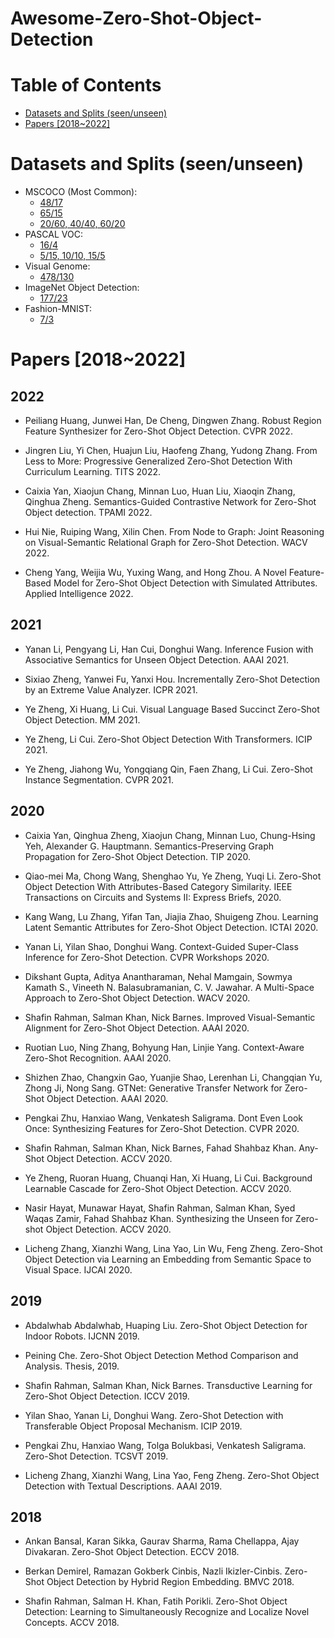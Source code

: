 # Awesome-Zero-Shot-Object-Detection

# Table of Contents
+ [Datasets and Splits (seen/unseen)](#Datasets)
+ [Papers [2018~2022]](#Papers)

# <span id='Datasets'>Datasets and Splits (seen/unseen)</span>
+ MSCOCO (Most Common):
    + [48/17](https://ankanbansal.com/zsd.html)
    + [65/15](https://github.com/salman-h-khan/PL-ZSD_Release)
    + [20/60, 40/40, 60/20](https://github.com/pengkaizhu/zsd_dataset)
+ PASCAL VOC:
    + [16/4](https://github.com/salman-h-khan/PL-ZSD_Release)
    + [5/15, 10/10, 15/5](https://github.com/pengkaizhu/zsd_dataset)
+ Visual Genome:
    + [478/130](https://ankanbansal.com/zsd.html)
+ ImageNet Object Detection:
    + [177/23](https://github.com/salman-h-khan/ZSD_Release) 
+ Fashion-MNIST:
    + [7/3](https://github.com/berkandemirel/fashion-zero-shot-detection-dataset)

# <span id='Papers'>Papers [2018~2022]</span>
## 2022
+ Peiliang Huang, Junwei Han, De Cheng, Dingwen Zhang. Robust Region Feature Synthesizer for Zero-Shot Object Detection. CVPR 2022.

+ Jingren Liu, Yi Chen, Huajun Liu, Haofeng Zhang, Yudong Zhang. From Less to More: Progressive Generalized Zero-Shot Detection With Curriculum Learning. TITS 2022.

+ Caixia Yan, Xiaojun Chang, Minnan Luo, Huan Liu, Xiaoqin Zhang, Qinghua Zheng. Semantics-Guided Contrastive Network for Zero-Shot Object detection. TPAMI 2022. 

+ Hui Nie, Ruiping Wang, Xilin Chen. From Node to Graph: Joint Reasoning on Visual-Semantic Relational Graph for Zero-Shot Detection. WACV 2022.

+ Cheng Yang, Weijia Wu, Yuxing Wang, and Hong Zhou. A Novel Feature-Based Model for Zero-Shot Object Detection with Simulated Attributes. Applied Intelligence 2022.

## 2021
+ Yanan Li, Pengyang Li, Han Cui, Donghui Wang. Inference Fusion with Associative Semantics for Unseen Object Detection. AAAI 2021.

+ Sixiao Zheng, Yanwei Fu, Yanxi Hou. Incrementally Zero-Shot Detection by an Extreme Value Analyzer. ICPR 2021.

+ Ye Zheng, Xi Huang, Li Cui. Visual Language Based Succinct Zero-Shot Object Detection. MM 2021.

+ Ye Zheng, Li Cui. Zero-Shot Object Detection With Transformers. ICIP 2021.

+ Ye Zheng, Jiahong Wu, Yongqiang Qin, Faen Zhang, Li Cui. Zero-Shot Instance Segmentation. CVPR 2021.


## 2020
+ Caixia Yan, Qinghua Zheng, Xiaojun Chang, Minnan Luo, Chung-Hsing Yeh, Alexander G. Hauptmann. Semantics-Preserving Graph Propagation for Zero-Shot Object Detection. TIP 2020.

+ Qiao-mei Ma, Chong Wang, Shenghao Yu, Ye Zheng, Yuqi Li. Zero-Shot Object Detection With Attributes-Based Category Similarity. IEEE Transactions on Circuits and Systems II: Express Briefs, 2020.

+ Kang Wang, Lu Zhang, Yifan Tan, Jiajia Zhao, Shuigeng Zhou. Learning Latent Semantic Attributes for Zero-Shot Object Detection. ICTAI 2020.

+ Yanan Li, Yilan Shao, Donghui Wang. Context-Guided Super-Class Inference for Zero-Shot Detection. CVPR Workshops 2020.

+ Dikshant Gupta, Aditya Anantharaman, Nehal Mamgain, Sowmya Kamath S., Vineeth N. Balasubramanian, C. V. Jawahar. A Multi-Space Approach to Zero-Shot Object Detection. WACV 2020.

+ Shafin Rahman, Salman Khan, Nick Barnes. Improved Visual-Semantic Alignment for Zero-Shot Object Detection. AAAI 2020.

+ Ruotian Luo, Ning Zhang, Bohyung Han, Linjie Yang. Context-Aware Zero-Shot Recognition. AAAI 2020.

+ Shizhen Zhao, Changxin Gao, Yuanjie Shao, Lerenhan Li, Changqian Yu, Zhong Ji, Nong Sang. GTNet: Generative Transfer Network for Zero-Shot Object Detection. AAAI 2020.

+ Pengkai Zhu, Hanxiao Wang, Venkatesh Saligrama. Dont Even Look Once: Synthesizing Features for Zero-Shot Detection. CVPR 2020.

+ Shafin Rahman, Salman Khan, Nick Barnes, Fahad Shahbaz Khan. Any-Shot Object Detection. ACCV 2020.

+ Ye Zheng, Ruoran Huang, Chuanqi Han, Xi Huang, Li Cui. Background Learnable Cascade for Zero-Shot Object Detection. ACCV 2020.

+ Nasir Hayat, Munawar Hayat, Shafin Rahman, Salman Khan, Syed Waqas Zamir, Fahad Shahbaz Khan. Synthesizing the Unseen for Zero-shot Object Detection. ACCV 2020.

+ Licheng Zhang, Xianzhi Wang, Lina Yao, Lin Wu, Feng Zheng. Zero-Shot Object Detection via Learning an Embedding from Semantic Space to Visual Space. IJCAI 2020.

## 2019
+ Abdalwhab Abdalwhab, Huaping Liu. Zero-Shot Object Detection for Indoor Robots. IJCNN 2019.

+ Peining Che. Zero-Shot Object Detection Method Comparison and Analysis. Thesis, 2019.

+ Shafin Rahman, Salman Khan, Nick Barnes. Transductive Learning for Zero-Shot Object Detection. ICCV 2019.

+ Yilan Shao, Yanan Li, Donghui Wang. Zero-Shot Detection with Transferable Object Proposal Mechanism. ICIP 2019.

+ Pengkai Zhu, Hanxiao Wang, Tolga Bolukbasi, Venkatesh Saligrama. Zero-Shot Detection. TCSVT 2019.

+ Licheng Zhang, Xianzhi Wang, Lina Yao, Feng Zheng. Zero-Shot Object Detection with Textual Descriptions. AAAI 2019.



## 2018
+ Ankan Bansal, Karan Sikka, Gaurav Sharma, Rama Chellappa, Ajay Divakaran. Zero-Shot Object Detection. ECCV 2018.

+ Berkan Demirel, Ramazan Gokberk Cinbis, Nazli Ikizler-Cinbis. Zero-Shot Object Detection by Hybrid Region Embedding. BMVC 2018.

+ Shafin Rahman, Salman H. Khan, Fatih Porikli. Zero-Shot Object Detection: Learning to Simultaneously Recognize and Localize Novel Concepts. ACCV 2018.







